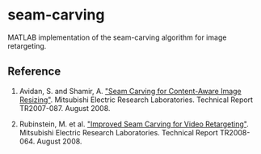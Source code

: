 # seam-carving
MATLAB implementation of the seam-carving algorithm for image retargeting.

## Reference
1. Avidan, S. and Shamir, A. ["Seam Carving for Content-Aware Image Resizing"][seam_1]. Mitsubishi Electric Research Laboratories. Technical Report TR2007-087. August 2008.
        
2. Rubinstein, M. et al. ["Improved Seam Carving for Video Retargeting"][seam_2]. Mitsubishi Electric Research Laboratories. Technical Report TR2008-064. August 2008.

[seam_1]: http://perso.crans.org/frenoy/matlab2012/seamcarving.pdf
[seam_2]: http://www.merl.com/publications/docs/TR2008-064.pdf
